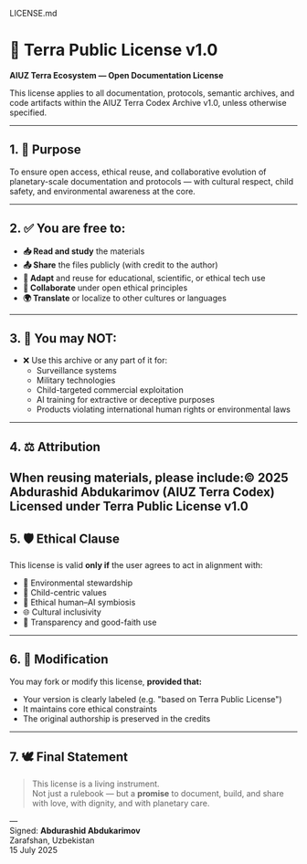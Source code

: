 ﻿LICENSE.md

# 📜 Terra Public License v1.0

**AIUZ Terra Ecosystem — Open Documentation License**

This license applies to all documentation, protocols, semantic archives, and code artifacts within the AIUZ Terra Codex Archive v1.0, unless otherwise specified.

---

## 1. 📖 Purpose

To ensure open access, ethical reuse, and collaborative evolution of planetary-scale documentation and protocols — with cultural respect, child safety, and environmental awareness at the core.

---

## 2. ✅ You are free to:

- **📥 Read and study** the materials
- **📤 Share** the files publicly (with credit to the author)
- **🔧 Adapt** and reuse for educational, scientific, or ethical tech use
- **🤝 Collaborate** under open ethical principles
- **🌍 Translate** or localize to other cultures or languages

---

## 3. 🚫 You may NOT:

- ❌ Use this archive or any part of it for:
  - Surveillance systems
  - Military technologies
  - Child-targeted commercial exploitation
  - AI training for extractive or deceptive purposes
  - Products violating international human rights or environmental laws

---

## 4. ⚖️ Attribution

When reusing materials, please include:© 2025 Abdurashid Abdukarimov (AIUZ Terra Codex)
Licensed under Terra Public License v1.0 
---

## 5. 🛡️ Ethical Clause

This license is valid **only if** the user agrees to act in alignment with:

- 🌱 Environmental stewardship
- 👶 Child-centric values
- 🤖 Ethical human–AI symbiosis
- 🌐 Cultural inclusivity
- 📜 Transparency and good-faith use

---

## 6. 🔄 Modification

You may fork or modify this license, **provided that:**

- Your version is clearly labeled (e.g. "based on Terra Public License")
- It maintains core ethical constraints
- The original authorship is preserved in the credits

---

## 7. 🕊️ Final Statement

> This license is a living instrument.  
> Not just a rulebook — but a **promise** to document, build, and share with love, with dignity, and with planetary care.

—  
Signed: **Abdurashid Abdukarimov**  
Zarafshan, Uzbekistan  
15 July 2025


